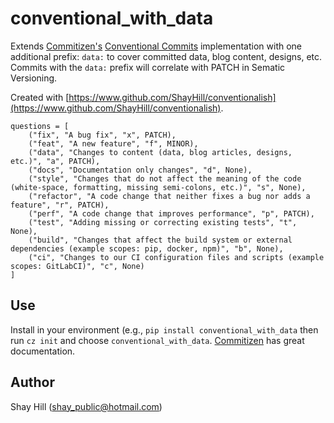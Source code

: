 # conventional_with_data

Extends [Commitizen's](https://github.com/commitizen-tools/commitizen) [Conventional Commits](https://www.conventionalcommits.org/en/v1.0.0/#specification) implementation with one additional prefix: `data:` to cover committed data, blog content, designs, etc. Commits with the `data:` prefix will correlate with PATCH in Sematic Versioning.

Created with [https://www.github.com/ShayHill/conventionalish](https://www.github.com/ShayHill/conventionalish).

```
questions = [
    ("fix", "A bug fix", "x", PATCH),
    ("feat", "A new feature", "f", MINOR),
    ("data", "Changes to content (data, blog articles, designs, etc.)", "a", PATCH),
    ("docs", "Documentation only changes", "d", None),
    ("style", "Changes that do not affect the meaning of the code (white-space, formatting, missing semi-colons, etc.)", "s", None),
    ("refactor", "A code change that neither fixes a bug nor adds a feature", "r", PATCH),
    ("perf", "A code change that improves performance", "p", PATCH),
    ("test", "Adding missing or correcting existing tests", "t", None),
    ("build", "Changes that affect the build system or external dependencies (example scopes: pip, docker, npm)", "b", None),
    ("ci", "Changes to our CI configuration files and scripts (example scopes: GitLabCI)", "c", None)
]
```

## Use

Install in your environment (e.g., `pip install conventional_with_data` then run `cz init` and choose `conventional_with_data`. [Commitizen](https://github.com/commitizen-tools/commitizen) has great documentation.

## Author
Shay Hill (shay_public@hotmail.com)
